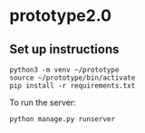 # prototype2.0
## Set up instructions
```
python3 -m venv ~/prototype
source ~/prototype/bin/activate
pip install -r requirements.txt
```
To run the server:
```
python manage.py runserver
```
